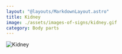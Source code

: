 ```yaml
---
layout: "@layouts/MarkdownLayout.astro"
title: Kidney
image: ./assets/images-of-signs/kidney.gif
category: Body parts
---
```


![Kidney](@signs/kidney.gif)
